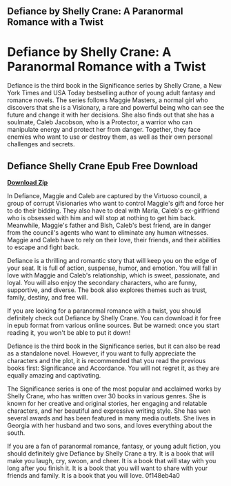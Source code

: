 ## Defiance by Shelly Crane: A Paranormal Romance with a Twist

  
# Defiance by Shelly Crane: A Paranormal Romance with a Twist
 
Defiance is the third book in the Significance series by Shelly Crane, a New York Times and USA Today bestselling author of young adult fantasy and romance novels. The series follows Maggie Masters, a normal girl who discovers that she is a Visionary, a rare and powerful being who can see the future and change it with her decisions. She also finds out that she has a soulmate, Caleb Jacobson, who is a Protector, a warrior who can manipulate energy and protect her from danger. Together, they face enemies who want to use or destroy them, as well as their own personal challenges and secrets.
 
## Defiance Shelly Crane Epub Free Download


[**Download Zip**](https://www.google.com/url?q=https%3A%2F%2Ftinurll.com%2F2tKIc7&sa=D&sntz=1&usg=AOvVaw2CJ4iyzD2Ti6zrKHVMGPVh)

 
In Defiance, Maggie and Caleb are captured by the Virtuoso council, a group of corrupt Visionaries who want to control Maggie's gift and force her to do their bidding. They also have to deal with Marla, Caleb's ex-girlfriend who is obsessed with him and will stop at nothing to get him back. Meanwhile, Maggie's father and Bish, Caleb's best friend, are in danger from the council's agents who want to eliminate any human witnesses. Maggie and Caleb have to rely on their love, their friends, and their abilities to escape and fight back.
 
Defiance is a thrilling and romantic story that will keep you on the edge of your seat. It is full of action, suspense, humor, and emotion. You will fall in love with Maggie and Caleb's relationship, which is sweet, passionate, and loyal. You will also enjoy the secondary characters, who are funny, supportive, and diverse. The book also explores themes such as trust, family, destiny, and free will.
 
If you are looking for a paranormal romance with a twist, you should definitely check out Defiance by Shelly Crane. You can download it for free in epub format from various online sources. But be warned: once you start reading it, you won't be able to put it down!
  
Defiance is the third book in the Significance series, but it can also be read as a standalone novel. However, if you want to fully appreciate the characters and the plot, it is recommended that you read the previous books first: Significance and Accordance. You will not regret it, as they are equally amazing and captivating.
 
The Significance series is one of the most popular and acclaimed works by Shelly Crane, who has written over 30 books in various genres. She is known for her creative and original stories, her engaging and relatable characters, and her beautiful and expressive writing style. She has won several awards and has been featured in many media outlets. She lives in Georgia with her husband and two sons, and loves everything about the south.
 
If you are a fan of paranormal romance, fantasy, or young adult fiction, you should definitely give Defiance by Shelly Crane a try. It is a book that will make you laugh, cry, swoon, and cheer. It is a book that will stay with you long after you finish it. It is a book that you will want to share with your friends and family. It is a book that you will love.
 0f148eb4a0
